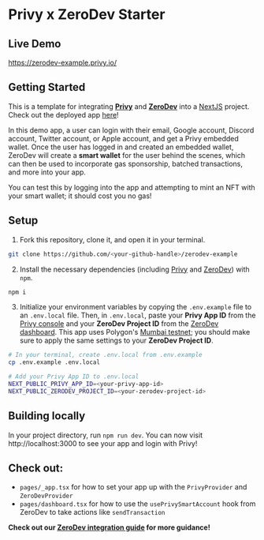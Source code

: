 # Privy x ZeroDev Starter

## Live Demo

https://zerodev-example.privy.io/

## Getting Started

This is a template for integrating [**Privy**](https://www.privy.io/) and [**ZeroDev**](https://zerodev.app/) into a [NextJS](https://nextjs.org/) project. Check out the deployed app [here](https://zerodev-example.privy.io/)!

In this demo app, a user can login with their email, Google account, Discord account, Twitter account, or Apple account, and get a Privy embedded wallet. Once the user has logged in and created an embedded wallet, ZeroDev will create a **smart wallet** for the user behind the scenes, which can then be used to incorporate gas sponsorship, batched transactions, and more into your app. 

You can test this by logging into the app and attempting to mint an NFT with your smart wallet; it should cost you no gas!

## Setup

1. Fork this repository, clone it, and open it in your terminal.
```sh
git clone https://github.com/<your-github-handle>/zerodev-example
```

2. Install the necessary dependencies (including [Privy](https://www.npmjs.com/package/@privy-io/react-auth) and [ZeroDev](https://www.npmjs.com/package/@zerodev/privy)) with `npm`.
```sh
npm i 
```

3. Initialize your environment variables by copying the `.env.example` file to an `.env.local` file. Then, in `.env.local`, paste your **Privy App ID** from the [Privy console](https://console.privy.io) and your **ZeroDev Project ID** from the [ZeroDev dashboard](https://dashboard.zerodev.app/). This app uses Polygon's [Mumbai testnet](https://www.alchemy.com/overviews/mumbai-testnet); you should make sure to apply the same settings to your **ZeroDev Project ID**. 

```sh
# In your terminal, create .env.local from .env.example
cp .env.example .env.local

# Add your Privy App ID to .env.local
NEXT_PUBLIC_PRIVY_APP_ID=<your-privy-app-id>
NEXT_PUBLIC_ZERODEV_PROJECT_ID=<your-zerodev-project-id>
```

## Building locally

In your project directory, run `npm run dev`. You can now visit http://localhost:3000 to see your app and login with Privy!


## Check out:
- `pages/_app.tsx` for how to set your app up with the `PrivyProvider` and `ZeroDevProvider`
- `pages/dashboard.tsx` for how to use the `usePrivySmartAccount` hook from ZeroDev to take actions like `sendTransaction`

**Check out our [ZeroDev integration guide](https://docs.privy.io/guide/guides/zerodev) for more guidance!**
